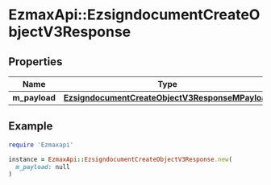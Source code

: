 # EzmaxApi::EzsigndocumentCreateObjectV3Response

## Properties

| Name | Type | Description | Notes |
| ---- | ---- | ----------- | ----- |
| **m_payload** | [**EzsigndocumentCreateObjectV3ResponseMPayload**](EzsigndocumentCreateObjectV3ResponseMPayload.md) |  |  |

## Example

```ruby
require 'Ezmaxapi'

instance = EzmaxApi::EzsigndocumentCreateObjectV3Response.new(
  m_payload: null
)
```

